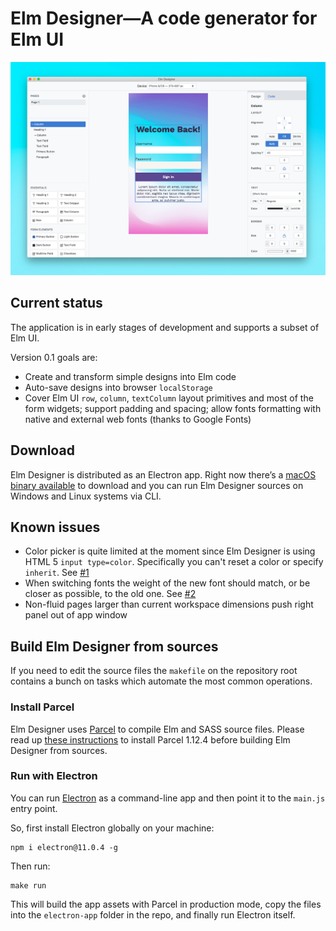 # Elm Designer—A code generator for Elm UI

![Elm Designer interface](./assets/screenshot.jpg)

## Current status

The application is in early stages of development and supports a subset of Elm UI.

Version 0.1 goals are:

- Create and transform simple designs into Elm code
- Auto-save designs into browser `localStorage`
- Cover Elm UI `row`, `column`, `textColumn` layout primitives and most of the form widgets; support padding and spacing; allow fonts formatting with native and external web fonts (thanks to Google Fonts)  

## Download 

Elm Designer is distributed as an Electron app. Right now there’s a [macOS binary available][d] to download and you can run Elm Designer sources on Windows and Linux systems via CLI.

## Known issues

- Color picker is quite limited at the moment since Elm Designer is using HTML 5 `input type=color`. Specifically you can't reset a color or specify `inherit`. See [#1][issue1]
- When switching fonts the weight of the new font should match, or be closer as possible, to the old one. See [#2][issue2]
- Non-fluid pages larger than current workspace dimensions push right panel out of app window

## Build Elm Designer from sources

If you need to edit the source files the `makefile` on the repository root contains a bunch on tasks which automate the most common operations.

### Install Parcel

Elm Designer uses [Parcel][2] to compile Elm and SASS source files. Please read up [these instructions][3] to install Parcel 1.12.4 before building Elm Designer from sources.

### Run with Electron

You can run [Electron][4] as a command-line app and then point it to the `main.js` entry point.

So, first install Electron globally on your machine:

    npm i electron@11.0.4 -g

Then run:

    make run

This will build the app assets with Parcel in production mode, copy the files into the `electron-app` folder in the repo, and finally run Electron itself.

[1]: https://github.com/electron/electron-packager
[2]: https://parceljs.org
[3]: https://parceljs.org/getting_started.html
[4]: https://www.electronjs.org
[issue1]: https://github.com/passiomatic/elm-designer/issues/1 
[issue2]: https://github.com/passiomatic/elm-designer/issues/2 
[d]: https://github.com/passiomatic/elm-designer/releases/tag/v0.1.0